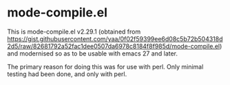 # mode-compile.el

This is mode-compile.el v2.29.1 (obtained from
https://gist.githubusercontent.com/yaa/0f02f59399ee6d08c5b72b504318d2d5/raw/82681792a52fac1dee0507da6978c8184f8f985d/mode-compile.el)
and modernised so as to be usable with emacs 27 and later.

The primary reason for doing this was for use with perl. Only minimal
testing had been done, and only with perl.
